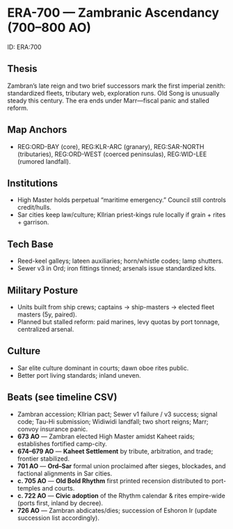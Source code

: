 # ERA-700 — Zambranic Ascendancy (700–800 AO)
ID: ERA:700

## Thesis
Zambran’s late reign and two brief successors mark the first imperial zenith: standardized fleets, tributary web, exploration runs. Old Song is unusually steady this century. The era ends under Marr—fiscal panic and stalled reform.

## Map Anchors
- REG:ORD-BAY (core), REG:KLR-ARC (granary), REG:SAR-NORTH (tributaries), REG:ORD-WEST (coerced peninsulas), REG:WID-LEE (rumored landfall).

## Institutions
- High Master holds perpetual “maritime emergency.” Council still controls credit/hulls.
- Sar cities keep law/culture; Kllrian priest-kings rule locally if grain + rites + garrison.

## Tech Base
- Reed-keel galleys; lateen auxiliaries; horn/whistle codes; lamp shutters.
- Sewer v3 in Ord; iron fittings tinned; arsenals issue standardized kits.

## Military Posture
- Units built from ship crews; captains → ship-masters → elected fleet masters (5y, paired). 
- Planned but stalled reform: paid marines, levy quotas by port tonnage, centralized arsenal.

## Culture
- Sar elite culture dominant in courts; dawn oboe rites public.
- Better port living standards; inland uneven.

## Beats (see timeline CSV)
- Zambran accession; Kllrian pact; Sewer v1 failure / v3 success; signal code; Tau-Hi submission; Widiwidi landfall; two short reigns; Marr; convoy insurance panic.
- **673 AO** — Zambran elected High Master amidst Kaheet raids; establishes fortified camp-city.
- **674–679 AO** — **Kaheet Settlement** by tribute, arbitration, and trade; frontier stabilized.
- **701 AO** — **Ord–Sar** formal union proclaimed after sieges, blockades, and factional alignments in Sar cities.
- **c. 705 AO** — **Old Bold Rhythm** first printed recension distributed to port-temples and courts.
- **c. 722 AO** — **Civic adoption** of the Rhythm calendar & rites empire-wide (ports first, inland by decree).
- **726 AO** — Zambran abdicates/dies; succession of Eshoron Ir (update succession list accordingly).

